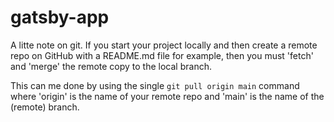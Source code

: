 # gatsby-app

A litte note on git. If you start your project locally and then create a remote repo on GitHub with a README.md file for example, then you must 'fetch' and 'merge' the remote copy to the local branch.

This can me done by using the single `git pull origin main` command where 'origin' is the name of your remote repo and 'main' is the name of the (remote) branch.


